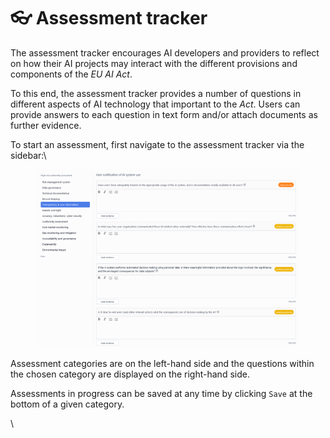 # 👓 Assessment tracker

The assessment tracker encourages AI developers and providers to reflect on how their AI projects may interact with the different provisions and components of the _EU AI Act_.

To this end, the assessment tracker provides a number of questions in different aspects of AI technology that important to the _Act_. Users can provide answers to each question in text form and/or attach documents as further evidence.

To start an assessment, first navigate to the assessment tracker via the sidebar:\


<figure><img src=".gitbook/assets/image (1) (1).png" alt=""><figcaption></figcaption></figure>



Assessment categories are on the left-hand side and the questions within the chosen category are displayed on the right-hand side.

Assessments in progress can be saved at any time by clicking `Save` at the bottom of a given category.

\
